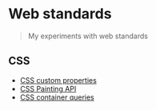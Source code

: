 # Web standards

> My experiments with web standards

## CSS

* [CSS custom properties](css/css-custom-properties)
* [CSS Painting API](css/css-painting-api)
* [CSS container queries](css/css-container-queries)

